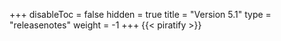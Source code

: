 +++
disableToc = false
hidden = true
title = "Version 5.1"
type = "releasenotes"
weight = -1
+++
{{< piratify >}}
